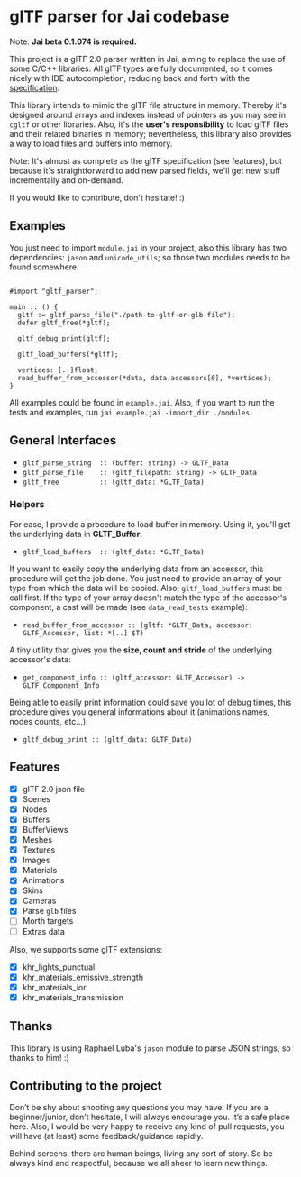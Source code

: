 # glTF parser for Jai codebase

Note: **Jai beta 0.1.074 is required.**

This project is a glTF 2.0 parser written in Jai, aiming to replace the use of some C/C++ libraries. All glTF types are fully documented, so it comes nicely with IDE autocompletion, reducing
back and forth with the [specification](https://www.khronos.org/registry/glTF/specs/2.0/glTF-2.0.html).

This library intends to mimic the glTF file structure in memory. Thereby it's designed around arrays and indexes instead of pointers as you may see in `cgltf` or other libraries. Also, it's the **user's responsibility** to load glTF files and their related binaries in memory; nevertheless, this library also provides a way to load files and buffers into memory.

Note: It's almost as complete as the glTF specification (see features), but because it's straightforward to add new parsed fields, we'll get new stuff incrementally and on-demand.

If you would like to contribute, don't hesitate! :)

## Examples

You just need to import `module.jai` in your project, also this library has two dependencies: `jason` and `unicode_utils`; so those two modules needs to be found somewhere.

```jai

#import "gltf_parser";

main :: () {
  gltf := gltf_parse_file("./path-to-gltf-or-glb-file");
  defer gltf_free(*gltf);

  gltf_debug_print(gltf);

  gltf_load_buffers(*gltf);

  vertices: [..]float;
  read_buffer_from_accessor(*data, data.accessors[0], *vertices);
}

```

All examples could be found in `example.jai`. Also, if you want to run the tests and examples, run `jai example.jai -import_dir ./modules`.

## General Interfaces

- `gltf_parse_string  :: (buffer: string) -> GLTF_Data`
- `gltf_parse_file    :: (gltf_filepath: string) -> GLTF_Data`
- `gltf_free          :: (gltf_data: *GLTF_Data)`

### Helpers

For ease, I provide a procedure to load buffer in memory. Using it, you'll get
the underlying data in **GLTF_Buffer**:

- `gltf_load_buffers  :: (gltf_data: *GLTF_Data)`

If you want to easily copy the underlying data from an accessor, this procedure
will get the job done. You just need to provide an array of your type from which
the data will be copied. Also, `gltf_load_buffers` must be call first.
If the type of your array doesn't match the type of the accessor's component,
a cast will be made (see `data_read_tests` example):

- `read_buffer_from_accessor :: (gltf: *GLTF_Data, accessor: GLTF_Accessor, list: *[..] $T)`

A tiny utility that gives you the **size, count and stride** of the underlying
accessor's data:

- `get_component_info :: (gltf_accessor: GLTF_Accessor) -> GLTF_Component_Info`

Being able to easily print information could save you lot of debug times,
this procedure gives you general informations about it (animations names,
nodes counts, etc...):

- `gltf_debug_print :: (gltf_data: GLTF_Data)`

## Features

- [x] glTF 2.0 json file
- [x] Scenes
- [x] Nodes
- [x] Buffers
- [x] BufferViews
- [x] Meshes
- [x] Textures
- [x] Images
- [x] Materials
- [x] Animations
- [x] Skins
- [x] Cameras
- [x] Parse `glb` files
- [ ] Morth targets
- [ ] Extras data

Also, we supports some glTF extensions:

- [x] khr_lights_punctual
- [x] khr_materials_emissive_strength
- [x] khr_materials_ior
- [x] khr_materials_transmission

## Thanks

This library is using Raphael Luba's `jason` module to parse JSON strings, so thanks to him! :)

## Contributing to the project

Don’t be shy about shooting any questions you may have. If you are a beginner/junior, don’t hesitate, I will always encourage you. It’s a safe place here. Also, I would be very happy to receive any kind of pull requests, you will have (at least) some feedback/guidance rapidly.

Behind screens, there are human beings, living any sort of story. So be always kind and respectful, because we all sheer to learn new things.
